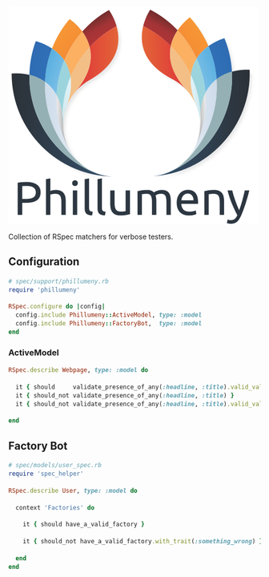 
![](phillumeny-logo.png)

Collection of RSpec matchers for verbose testers.

## Configuration

```ruby
# spec/support/phillumeny.rb
require 'phillumeny'

RSpec.configure do |config|
  config.include Phillumeny::ActiveModel, type: :model
  config.include Phillumeny::FactoryBot,  type: :model
end
```

### ActiveModel

```ruby
RSpec.describe Webpage, type: :model do

  it { should     validate_presence_of_any(:headline, :title).valid_values(title: 'this') }
  it { should_not validate_presence_of_any(:headline, :title) }
  it { should_not validate_presence_of_any(:headline, :title).valid_value(:title, 'that') }

end
```

## Factory Bot

```ruby
# spec/models/user_spec.rb
require 'spec_helper'

RSpec.describe User, type: :model do

  context 'Factories' do
  
    it { should have_a_valid_factory }
    
    it { should_not have_a_valid_factory.with_trait(:something_wrong) }
    
  end
end
```
